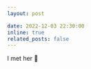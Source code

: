 ```yaml
---
layout: post

date: 2022-12-03 22:30:00
inline: true
related_posts: false
---
```


I met her :blue_heart:
